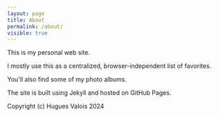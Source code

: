 ```yaml
---
layout: page
title: About
permalink: /about/
visible: true
---
```


This is my personal web site.

I mostly use this as a centralized, browser-independent list of favorites.

You'll also find some of my photo albums.

The site is built using Jekyll and hosted on GitHub Pages.

Copyright (c) Hugues Valois 2024
